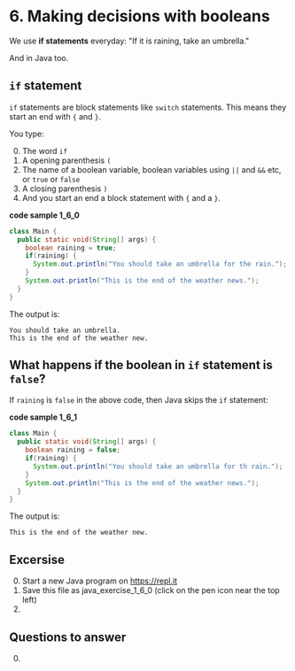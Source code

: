 # 6. Making decisions with booleans 

We use **if statements** everyday: "If it is raining, take an umbrella." 

And in Java too. 

## `if` statement

`if` statements are block statements like `switch` statements. This means they start an end with `{` and `}`.

You type:

0. The word `if`
0. A opening parenthesis `(`
0. The name of a boolean variable, boolean variables using `||` and `&&` etc, or `true` or `false`
0. A closing parenthesis `)`
0. And you start an end a block statement with `{` and a `}`.

**code sample 1_6_0**
```java
class Main {
  public static void(String[] args) {
    boolean raining = true;
    if(raining) {
      System.out.println("You should take an umbrella for the rain.");
    }
    System.out.println("This is the end of the weather news.");    
  }
}
```

The output is:
```
You should take an umbrella.
This is the end of the weather new.
```

## What happens if the boolean in `if` statement is `false`?

If `raining` is `false` in the above code, then Java skips the `if` statement:

**code sample 1_6_1**
```java
class Main {
  public static void(String[] args) {
    boolean raining = false;
    if(raining) {
      System.out.println("You should take an umbrella for th rain.");
    }
    System.out.println("This is the end of the weather news.");    
  }
}
```

The output is:
```
This is the end of the weather new.
```


## Excersise

0. Start a new Java program on https://repl.it
0. Save this file as java_exercise_1_6_0 (click on the pen icon near the top left)
0. 

## Questions to answer ##

0. 
